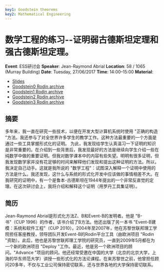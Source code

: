 ```yaml
---
key1: Goodstein theorems
key2: Mathematical Engineering
---
```


# 数学工程的练习--证明弱古德斯坦定理和强古德斯坦定理。

**Event**: ESS研讨会
**Speaker**: Jean-Raymond Abrial 
**Location**: 58 / 1065 (Murray Building)
**Date**: Tuesday, 27/06/2017
**Time**: 14:00–15:00
**Material**:
- [Slides](/media_bin/170627-Abrial-Goodstein/A_sld_goodstein_new_V5.pdf)
- [Goodstein0 Rodin archive](/media_bin/170627-Abrial-Goodstein/Goodstein0.zip)
- [Goodstein1 Rodin archive](/media_bin/170627-Abrial-Goodstein/Goodstein1.zip)
- [Goodstein2 Rodin archive](/media_bin/170627-Abrial-Goodstein/Goodstein2.zip)
- [Goodstein3 Rodin archive](/media_bin/170627-Abrial-Goodstein/Goodstein3.zip)
 
## 摘要 ##
多年来，我一直在研究一些技术，以便在开发大型计算机系统时使用 "正确的构造 "方法。我还参与了对全世界许多学生的教学工作。这种方法最重要的一个方面是通过一些工具掌握形式化的证明。 为此，我发现给学生认真温习一下证明的知识是非常重要的。在介绍到一些背景后，我发现最好的方法是继续向学生介绍一些在纯数学中做的重要证明。但我对数学课本中的内容有些失望。明明有很多证明，但我发现数学家并没有花足够的时间来解释他们发现和提出这种证明的方法。所以，我决定自己动手。这就是我所说的 "数学工程"：试图深入解释一个证明中使用的方法是什么。我还发现，这什么与系统的形式化开发中应该做的事情相差不大。在我研究的证明中，有一个是鲁本-古德斯坦在1944年提出的一个非常反直觉的定理。在这次研讨会上，我将介绍和解释这个证明（用罗丹工具集证明）。

## 简历 ##
Jean-Raymond Abrial是形式化方法Z、B和Event-B的发明者。他是 "B-书"（CUP 1996）的作者，该书介绍了B方法。他还出版了另一本书 "Event-B建模：系统和软件工程"（CUP 2010）。2004年至2007年，他在苏黎世联邦理工学院担任客座教授，领导团队开发Event-B的Rodin平台工具（由欧洲项目 "Rodin "资助）。此后，他也是苏黎世联邦理工学院的研究员，一直到2009年5月都在为一个新的欧洲项目 "Deploy "工作。最近，他是另一个欧洲项目的顾问。"Advance "项目的顾问。他还经常受邀在中国的大学（北京的北京大学，上海的华东师范大学）讲授一些形式化的方法论课程。在来苏黎世之前，他曾担任顾问20多年，不仅与工业公司保持密切联系，还与世界各地的大学保持密切联系。